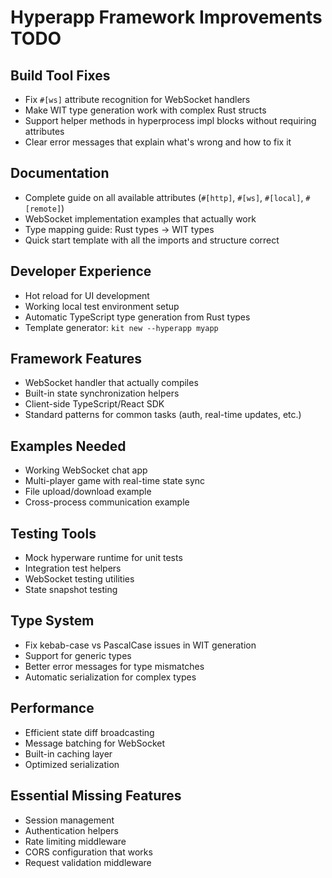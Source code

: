 # Hyperapp Framework Improvements TODO

## Build Tool Fixes
- Fix `#[ws]` attribute recognition for WebSocket handlers
- Make WIT type generation work with complex Rust structs
- Support helper methods in hyperprocess impl blocks without requiring attributes
- Clear error messages that explain what's wrong and how to fix it

## Documentation
- Complete guide on all available attributes (`#[http]`, `#[ws]`, `#[local]`, `#[remote]`)
- WebSocket implementation examples that actually work
- Type mapping guide: Rust types → WIT types
- Quick start template with all the imports and structure correct

## Developer Experience
- Hot reload for UI development
- Working local test environment setup
- Automatic TypeScript type generation from Rust types
- Template generator: `kit new --hyperapp myapp`

## Framework Features
- WebSocket handler that actually compiles
- Built-in state synchronization helpers
- Client-side TypeScript/React SDK
- Standard patterns for common tasks (auth, real-time updates, etc.)

## Examples Needed
- Working WebSocket chat app
- Multi-player game with real-time state sync
- File upload/download example
- Cross-process communication example

## Testing Tools
- Mock hyperware runtime for unit tests
- Integration test helpers
- WebSocket testing utilities
- State snapshot testing

## Type System
- Fix kebab-case vs PascalCase issues in WIT generation
- Support for generic types
- Better error messages for type mismatches
- Automatic serialization for complex types

## Performance
- Efficient state diff broadcasting
- Message batching for WebSocket
- Built-in caching layer
- Optimized serialization

## Essential Missing Features
- Session management
- Authentication helpers
- Rate limiting middleware
- CORS configuration that works
- Request validation middleware